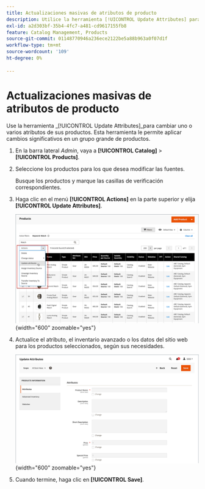 ```yaml
---
title: Actualizaciones masivas de atributos de producto
description: Utilice la herramienta [!UICONTROL Update Attributes] para aplicar cambios de atributos a varios productos.
exl-id: a2d303bf-35b4-4fc7-a481-cd9617155fb8
feature: Catalog Management, Products
source-git-commit: 01148770946a236ece2122be5a88b963a0f07d1f
workflow-type: tm+mt
source-wordcount: '109'
ht-degree: 0%

---
```


# Actualizaciones masivas de atributos de producto

Use la herramienta _[!UICONTROL Update Attributes]_para cambiar uno o varios atributos de sus productos. Esta herramienta le permite aplicar cambios significativos en un grupo grande de productos.

1. En la barra lateral _Admin_, vaya a **[!UICONTROL Catalog]** > **[!UICONTROL Products]**.

1. Seleccione los productos para los que desea modificar las fuentes.

   Busque los productos y marque las casillas de verificación correspondientes.

1. Haga clic en el menú **[!UICONTROL Actions]** en la parte superior y elija **[!UICONTROL Update Attributes]**.

   ![Seleccionar productos para actualizar](./assets/bulk-product-updating-action.png){width="600" zoomable="yes"}

1. Actualice el atributo, el inventario avanzado o los datos del sitio web para los productos seleccionados, según sus necesidades.

   ![Actualización masiva de atributos](./assets/bulk-product-attribute-update.png){width="600" zoomable="yes"}

1. Cuando termine, haga clic en **[!UICONTROL Save]**.
